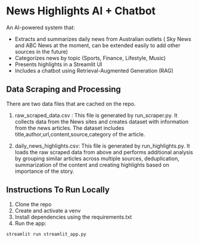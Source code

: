 # News Highlights AI + Chatbot

An AI-powered system that:
- Extracts and summarizes daily news from Australian outlets ( Sky News and ABC News at the moment, can be extended easily to add other sources in the future)
- Categorizes news by topic (Sports, Finance, Lifestyle, Music)
- Presents highlights in a Streamlit UI
- Includes a chatbot using Retrieval-Augmented Generation (RAG)

## Data Scraping and Processing

There are two data files that are cached on the repo.

1. raw_scraped_data.csv : This file is generated by run_scraper.py. It collects data from the News sites and creates dataset with information from the news articles. The dataset includes title,author,url,content,source,category of the article.

2. daily_news_highlights.csv: This file is generated by run_highlights.py. It loads the raw scraped data from above and performs additional analysis by grouping similar articles across multiple sources, deduplication, summarization of the content and creating highlights based on importance of the story.

## Instructions To Run Locally
1. Clone the repo  
2. Create and activate a venv 
3. Install dependencies using the requirements.txt
4. Run the app:

```bash
streamlit run streamlit_app.py
